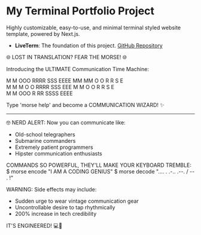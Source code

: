 # My Terminal Portfolio Project

Highly customizable, easy-to-use, and minimal terminal styled website template, powered by Next.js.
- **LiveTerm**: The foundation of this project. [GitHub Repository](https://github.com/Cveinnt/LiveTerm)

🌐 LOST IN TRANSLATION? FEAR THE MORSE! 🌐

Introducing the ULTIMATE Communication Time Machine:

M   M  OOO  RRRR   SSS  EEEE
MM MM O   O R   R S     E   
M M M O   O RRRR   SSS  EEE 
M   M O   O R R       S E   
M   M  OOO  R  RR SSSS  EEEE


Type 'morse help' and become a COMMUNICATION WIZARD! ✨
 

---------------------------------------------------

🤓 NERD ALERT: Now you can communicate like:
- Old-school telegraphers
- Submarine commanders
- Extremely patient programmers
- Hipster communication enthusiasts

COMMANDS SO POWERFUL, THEY'LL MAKE YOUR KEYBOARD TREMBLE:
$ morse encode "I AM A CODING GENIUS"
$ morse decode ".... . .-.. .--. / -- . !"

WARNING: Side effects may include:
- Sudden urge to wear vintage communication gear
- Uncontrollable desire to tap rhythmically
- 200% increase in tech credibility

IT'S ENGINEERED! 💻🔧
